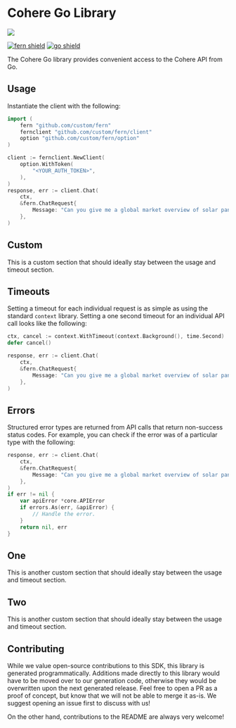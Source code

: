 # Cohere Go Library

![](https://raw.githubusercontent.com/cohere-ai/cohere-typescript/5188b11a6e91727fdd4d46f4a690419ad204224d/banner.png)

[![fern shield](https://img.shields.io/badge/%F0%9F%8C%BF-SDK%20generated%20by%20Fern-brightgreen)](https://github.com/fern-api/fern)
[![go shield](https://img.shields.io/badge/go-docs-blue)](https://pkg.go.dev/github.com/cohere-ai/cohere-go)

The Cohere Go library provides convenient access to the Cohere API from Go.

## Usage

Instantiate the client with the following:

```go
import (
	fern "github.com/custom/fern"
	fernclient "github.com/custom/fern/client"
	option "github.com/custom/fern/option"
)

client := fernclient.NewClient(
	option.WithToken(
		"<YOUR_AUTH_TOKEN>",
	),
)
response, err := client.Chat(
	ctx,
	&fern.ChatRequest{
		Message: "Can you give me a global market overview of solar panels?",
	},
)
```

## Custom

This is a custom section that should ideally stay between the usage and timeout section.

## Timeouts

Setting a timeout for each individual request is as simple as
using the standard `context` library. Setting a one second timeout
for an individual API call looks like the following:

```go
ctx, cancel := context.WithTimeout(context.Background(), time.Second)
defer cancel()

response, err := client.Chat(
	ctx,
	&fern.ChatRequest{
		Message: "Can you give me a global market overview of solar panels?",
	},
)
```

## Errors

Structured error types are returned from API calls that return non-success status codes.
For example, you can check if the error was of a particular type with the following:

```go
response, err := client.Chat(
	ctx,
	&fern.ChatRequest{
		Message: "Can you give me a global market overview of solar panels?",
	},
)
if err != nil {
	var apiError *core.APIError
	if errors.As(err, &apiError) {
		// Handle the error.
	}
	return nil, err
}
```

## One

This is another custom section that should ideally stay between the usage and timeout section.

## Two

This is another custom section that should ideally stay between the usage and timeout section.

## Contributing

While we value open-source contributions to this SDK, this library is generated programmatically.
Additions made directly to this library would have to be moved over to our generation code,
otherwise they would be overwritten upon the next generated release. Feel free to open a PR as
a proof of concept, but know that we will not be able to merge it as-is. We suggest opening
an issue first to discuss with us!

On the other hand, contributions to the README are always very welcome!
